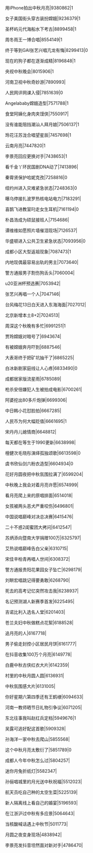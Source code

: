 用iPhone拍出中秋月亮|9380862|1

女子美国街头穿古装扮嫦娥|9236379|1

圣杯屿元代海船水下考古|8899458|1

周冬雨王一博合唱|8554149|1

终于等到GAI张艺兴唱亢龙有悔|8299413|0

现在的狗子都在逐渐成精|8196848|1

央视中秋晚会|8015906|1

河南卫视中秋奇妙游|7890993|

人民网评网课入侵|7851639|0

Angelababy嫦娥造型|7571788|1

食堂阿姨化身肉夹馍侠|7550917|

没有谁能阻挡潮汕人拜月娘|7506137|1

玲花汪苏泷合唱望星辰|7457698|1

云南月亮|7447820|1

李景亮回应更换对手|7438653|1

看千金丫环民国剧DNA动了|7413896|

秦霄贤保护哈妮克孜|7258816|0

纽约州进入灾难紧急状态|7248363|0

曝乌停接扎波罗热核电站电力|7183291|

喜鹊飞进教室叼走女生耳机|7161194|0

朴昌浩成为硕鼠接班人|7154686|

谭维维如愿照片墙催泪现场|7126537|

华盛顿进入公共卫生紧急状态|7093956|0

成都小区大型返祖现象|7087473|1

内地现偶最容易出轨的男主|7073640|

警方通报男子割伤狗舌头|7060004|

u20亚洲杯预选赛|7053942|

张艺兴再唱一个人|7047146|

台风梅花13日白天进入东海海面|7027012|

北京新增本土8+2|7024513|

周深这个秋晚有多忙|6991251|1

贾玲嫦娥对暗号了|6943674|

有被嫦娥奔月吓到|6887546|

大表哥终于把矿坑抽干了|6865225|

白冰新剧家庭线让人心疼|6833490|0

成都居家版流星雨|6785089|

枪杀安倍嫌犯人生被拍成电影|6700261|

阿婆挖出80多斤炮弹|6699306|

中日韩小花怼脸拍|6667285|

人民币为何大幅贬值|6661695|1

宋丹丹儿媳情商|6648812|

每天都在等生于1990更新|6638998|

檀健次毛晓彤演绎孤独颂歌|6613598|0

虞书欣仙剑六粉衣造型|6604934|0

花好月圆夜把中秋氛围拉满了|6599204|

中秋晚上我会对着月亮许愿|6574999|

看月亮爬上来的原唱排面|6514018|

女孩被两头恶犬严重咬伤|6496801|

中国说唱巅峰对决总决赛|6415476|

二十不惑2闺蜜团大拷问|6412547|

苏炳添向暨南大学捐赠100万|6325797|

艾热说唱巅峰告白父亲|6310715|

宋佳辛柏青再唱人世间|6308372|

警方通报贵阳花果园女子坠亡|6298179|

刘畊宏唱跳记得要勇敢|6268790|

死去的高考记忆突然攻击我|6238937|

名记预测湖人新赛季首发|6225495|

吉诺比利入选名人堂|6201403|

苍兰夫妇中秋做糕点花絮|6188528|

追月亮的人|6167718|

男子偷走封控小区居民月饼|6161777|

在抖音收集100万个月亮|6149778|

白鹿中秋古侠红衣大片|6142359|

村里的中秋月圆人圆|6136931|

中秋氛围感大片|6131005|

你好星期六第四季还有王鹤棣|6094633|

河南一教师晒节日礼物引争议|6071205|

东北往事我叫赵红兵定档|5949676|1

吴露可逃好配这首歌|5909328|

孙海洋一家中秋去爬山|5855568|

这个中秋月亮太敷衍了|5851789|0

成都人今年中秋怎么过|5804257|

迷你月兔折纸灯|5582347|

孙俪唱城里的月光送中秋祝福|5512023|

航天员吃自己种的太空生菜|5225139|

新人隔离线上看自己的婚宴|5196593|

在江浙沪过中秋有多应景|5064643|

当核酸喊话遇上中秋节|5011773|

月圆之夜变身现场|4838942|

李景亮发抖音坦然面对新对手|4786470|

